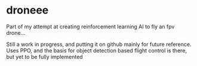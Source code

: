 # droneee
Part of my attempt at creating reinforcement learning AI to fly an fpv drone...

Still a work in progress, and putting it on github mainly for future reference. Uses PPO, and the basis for object detection based flight control is there, but yet to be fully implemented
